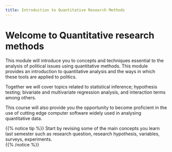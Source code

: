 ```yaml
---
title: Introduction to Quantitative Research Methods
---
```


# Welcome to Quantitative research methods

This module will introduce you to concepts and techniques essential to the analysis of political issues using quantitative methods. This module provides an introduction to quantitative analysis and the ways in which these tools are applied to politics.

Together we will cover topics related to statistical inference; hypothesis testing; bivariate and multivariate regression analysis, and interaction terms among others.

This course will also provide you the opportunity to become proficient in the use of cutting edge computer software widely used in analysing quantitative data.



{{% notice tip %}} Start by revising some of the main concepts you learn last semester such as research question, research hypothesis, variables, surveys, experiments.  
{{% /notice %}}

